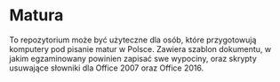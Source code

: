 # Matura 
To repozytorium może być użyteczne dla osób, które przygotowują komputery pod 
pisanie matur w Polsce. Zawiera szablon dokumentu, w jakim egzaminowany powinien
zapisać swe wypociny, oraz skrypty usuwające słowniki dla Office 2007 oraz 
Office 2016.
